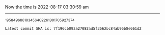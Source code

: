 Now the time is 2022-08-17 03:30:59 am

---

<small>195849686103456402261301705927374</small>

```txt
Latest commit SHA is: 7f196cb092a27082ad5f3562bc84ab95b8e661d2
```
